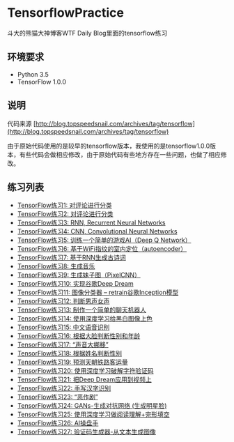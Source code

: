 # TensorflowPractice
斗大的熊猫大神博客WTF Daily Blog里面的tensorflow练习
## 环境要求
- Python 3.5
- TensorFlow 1.0.0

## 说明
代码来源 [http://blog.topspeedsnail.com/archives/tag/tensorflow](http://blog.topspeedsnail.com/archives/tag/tensorflow)

由于原始代码使用的是较早的tensorflow版本，我使用的是tensorflow1.0.0版本，有些代码会做相应修改，由于原始代码有些地方存在一些问题，也做了相应修改。

## 练习列表

- [TensorFlow练习1: 对评论进行分类](TensorFlow练习1-对评论进行分类/)
- [TensorFlow练习2: 对评论进行分类](TensorFlow练习2-对评论进行分类/)
- [TensorFlow练习3: RNN, Recurrent Neural Networks](TensorFlow练习3-RNN_Recurrent_Neural_Networks/)
- [TensorFlow练习4: CNN, Convolutional Neural Networks]()
- [TensorFlow练习5: 训练一个简单的游戏AI（Deep Q Network）]()
- [TensorFlow练习6: 基于WiFi指纹的室内定位（autoencoder）]()
- [TensorFlow练习7: 基于RNN生成古诗词]()
- [TensorFlow练习8: 生成音乐]()
- [TensorFlow练习9: 生成妹子图（PixelCNN）]()
- [TensorFlow练习10: 实现谷歌Deep Dream]()
- [TensorFlow练习11: 图像分类器 – retrain谷歌Inception模型]()
- [TensorFlow练习12: 判断男声女声]()
- [TensorFlow练习13: 制作一个简单的聊天机器人]()
- [TensorFlow练习14: 使用深度学习给黑白图像上色]()
- [TensorFlow练习15: 中文语音识别]()
- [TensorFlow练习16: 根据大脸判断性别和年龄]()
- [TensorFlow练习17: “声音大挪移”]()
- [TensorFlow练习18: 根据姓名判断性别]()
- [TensorFlow练习19: 预测天朝铁路客运量]()
- [TensorFlow练习20: 使用深度学习破解字符验证码]()
- [TensorFlow练习21: 把Deep Dream应用到视频上]()
- [TensorFlow练习22: 手写汉字识别]()
- [TensorFlow练习23: “恶作剧”]()
- [TensorFlow练习24: GANs-生成对抗网络 (生成明星脸)]()
- [TensorFlow练习25: 使用深度学习做阅读理解+完形填空]()
- [TensorFlow练习26: AI操盘手]()
- [TensorFlow练习27: 验证码生成器-从文本生成图像]()
